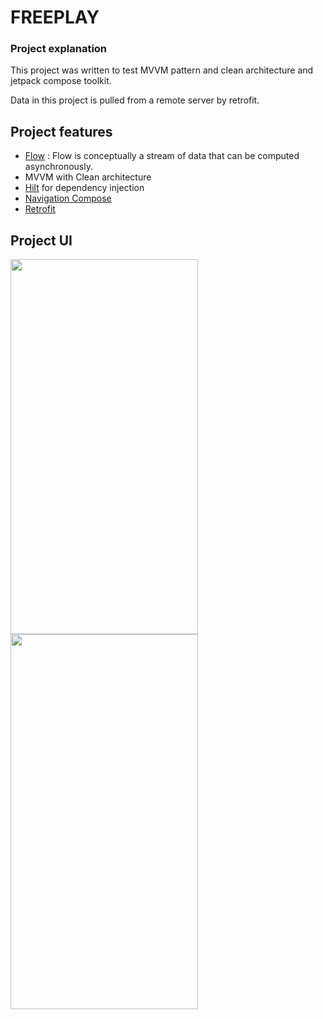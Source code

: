 # FREEPLAY

### Project explanation

This project was written to test MVVM pattern and clean architecture and jetpack compose toolkit.

Data in this project is pulled from a remote server by retrofit.

## Project features
 - [Flow][1] : Flow is conceptually a stream of data that can be computed asynchronously.
 - MVVM with Clean architecture
 - [Hilt][2] for dependency injection
 - [Navigation Compose][3]
 - [Retrofit][4]

## Project UI

<img src="https://github.com/rznkolds/FREEPLAY/assets/97980164/ec7cd8f5-a628-4b81-a1b5-2ef05f4817ca" width= "300" height="600"/> <img src="https://github.com/rznkolds/FREEPLAY/assets/97980164/cb6bdd6e-12dd-4332-9380-ef10becfadca" width="300" height="600"/>


[1]: https://developer.android.com/kotlin/flow
[2]: https://developer.android.com/training/dependency-injection/hilt-android
[3]: https://developer.android.com/jetpack/compose/navigation
[4]: https://square.github.io/retrofit/

